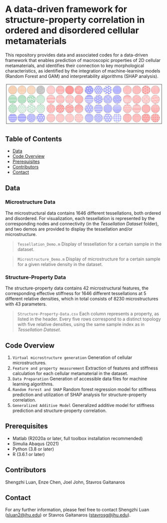 # A data-driven framework for structure-property correlation in ordered and disordered cellular metamaterials
This repository provides data and associated codes for a data-driven framework that enables prediction of macroscopic properties of 2D cellular metamaterials, and identifies their connection to key morphological characteristics, as identified by the integration of machine-learning models (Random Forest and GAM) and interpretability algorithms (SHAP analysis).

![](./Figure/Framework.png)

## Table of Contents
- [Data](#data)
- [Code Overview](#code-overview)
- [Prerequisites](#prerequisites)
- [Contributors](#contributors)
- [Contact](#contact)
  
## Data
### Microstructure Data

The microstructural data contains 1646 different tessellations, both ordered and disordered. For visualization, each tessellation is represented by the corresponding nodes and connectivity (in the *Tessellation Dataset* folder), and two demos are provided to display the tessellation and/or microstructure.

> `Tessellation_Demo.m` Display of tessellation for a certain sample in the dataset.

> `Microstructure_Demo.m` Display of microstructure for a certain sample for a given relative density in the dataset.

### Structure-Property Data

The structure-property data contains 42 microstructural features, the corresponding effective stiffness for 1646 different tessellations at 5 different relative densities, which in total consists of 8230 microstructures with 43 parameters.

> `Structure-Property-Data.csv` Each column represents a property, as listed in the header. Every five rows correspond to a distinct topology with five  relative densities, using the same sample index as in *Tessellation Dataset*.

## Code Overview
1. `Virtual microstructure generation` Generation of cellular microstructures.
2. `Feature and property measurement` Extraction of features and stiffness calculation for each cellular metamaterial in the dataset.
3. `Data Preparation` Generation of accessible data files for machine learning algorithms.
4. `Random Forest and SHAP` Random forest regression model for stiffness prediction and utilization of SHAP analysis for structure-property correlation.
5. `Generalized Additive Model` Generalized additive model for stiffness prediction and structure-property correlation.

## Prerequisites
- Matlab (R2020a or later, full toolbox installation recommended)
- Simulia Abaqus (2021)
- Python (3.8 or later)
- R (3.6.1 or later)


## Contributors
Shengzhi Luan, Enze Chen, Joel John, Stavros Gaitanaros

## Contact
For any further information, please feel free to contact Shengzhi Luan (sluan2@jhu.edu) or Stavros Gaitanaros (stavrosg@jhu.edu).
